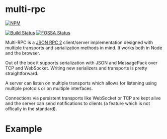 # multi-rpc

[![NPM](https://nodei.co/npm/multi-rpc.png)](https://nodei.co/npm/multi-rpc/)

[![Build Status](https://travis-ci.org/znetstar/multi-rpc.svg?branch=master)](https://travis-ci.org/znetstar/multi-rpc) [![FOSSA Status](https://app.fossa.io/api/projects/git%2Bgithub.com%2Fznetstar%2Fmulti-rpc.svg?type=shield)](https://app.fossa.io/projects/git%2Bgithub.com%2Fznetstar%2Fmulti-rpc?ref=badge_shield)

Multi-RPC is a [JSON RPC 2](https://www.jsonrpc.org/specification) client/server implementation designed with multiple transports and serialization methods in mind. It works both in Node and the browser.

Out of the box it supports serialization with JSON and MessagePack over TCP and WebSocket. Writing new serializers and transports is pretty straightforward.

A server can listen on multiple transports which allows for listening using multiple protcols or on multiple interfaces.

Connections via persistent transports like WebSocket or TCP are kept alive and the server can send notifications to clients (a feature which is not offically in the standard). 

# Example

